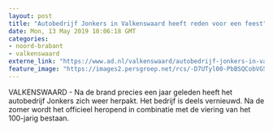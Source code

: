 ```yaml
---
layout: post
title: "Autobedrijf Jonkers in Valkenswaard heeft reden voor een feest"
date: Mon, 13 May 2019 10:06:18 GMT
categories: 
- noord-brabant 
- valkenswaard 
externe_link: "https://www.ad.nl/valkenswaard/autobedrijf-jonkers-in-valkenswaard-heeft-reden-voor-een-feest~ab8714a7/"
feature_image: "https://images2.persgroep.net/rcs/-D7UTyl00-PbBSQCobVGS4sNMys/diocontent/148215336/_fitwidth/400/?appId=21791a8992982cd8da851550a453bd7f&quality=0.7"
---
```


VALKENSWAARD - Na de brand precies een jaar geleden heeft het autobedrijf Jonkers zich weer herpakt. Het bedrijf is deels vernieuwd. Na de zomer wordt het officieel heropend in combinatie met de viering van het 100-jarig bestaan.
